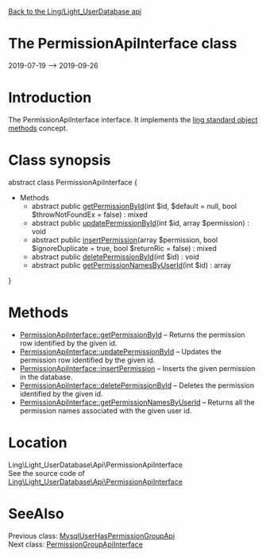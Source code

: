 [Back to the Ling/Light_UserDatabase api](https://github.com/lingtalfi/Light_UserDatabase/blob/master/doc/api/Ling/Light_UserDatabase.md)



The PermissionApiInterface class
================
2019-07-19 --> 2019-09-26






Introduction
============

The PermissionApiInterface interface.
It implements the [ling standard object methods](https://github.com/lingtalfi/Light_BreezeGenerator/blob/master/doc/pages/ling-standard-object-methods.md) concept.



Class synopsis
==============


abstract class <span class="pl-k">PermissionApiInterface</span>  {

- Methods
    - abstract public [getPermissionById](https://github.com/lingtalfi/Light_UserDatabase/blob/master/doc/api/Ling/Light_UserDatabase/Api/PermissionApiInterface/getPermissionById.md)(int $id, $default = null, bool $throwNotFoundEx = false) : mixed
    - abstract public [updatePermissionById](https://github.com/lingtalfi/Light_UserDatabase/blob/master/doc/api/Ling/Light_UserDatabase/Api/PermissionApiInterface/updatePermissionById.md)(int $id, array $permission) : void
    - abstract public [insertPermission](https://github.com/lingtalfi/Light_UserDatabase/blob/master/doc/api/Ling/Light_UserDatabase/Api/PermissionApiInterface/insertPermission.md)(array $permission, bool $ignoreDuplicate = true, bool $returnRic = false) : mixed
    - abstract public [deletePermissionById](https://github.com/lingtalfi/Light_UserDatabase/blob/master/doc/api/Ling/Light_UserDatabase/Api/PermissionApiInterface/deletePermissionById.md)(int $id) : void
    - abstract public [getPermissionNamesByUserId](https://github.com/lingtalfi/Light_UserDatabase/blob/master/doc/api/Ling/Light_UserDatabase/Api/PermissionApiInterface/getPermissionNamesByUserId.md)(int $id) : array

}






Methods
==============

- [PermissionApiInterface::getPermissionById](https://github.com/lingtalfi/Light_UserDatabase/blob/master/doc/api/Ling/Light_UserDatabase/Api/PermissionApiInterface/getPermissionById.md) &ndash; Returns the permission row identified by the given id.
- [PermissionApiInterface::updatePermissionById](https://github.com/lingtalfi/Light_UserDatabase/blob/master/doc/api/Ling/Light_UserDatabase/Api/PermissionApiInterface/updatePermissionById.md) &ndash; Updates the permission row identified by the given id.
- [PermissionApiInterface::insertPermission](https://github.com/lingtalfi/Light_UserDatabase/blob/master/doc/api/Ling/Light_UserDatabase/Api/PermissionApiInterface/insertPermission.md) &ndash; Inserts the given permission in the database.
- [PermissionApiInterface::deletePermissionById](https://github.com/lingtalfi/Light_UserDatabase/blob/master/doc/api/Ling/Light_UserDatabase/Api/PermissionApiInterface/deletePermissionById.md) &ndash; Deletes the permission identified by the given id.
- [PermissionApiInterface::getPermissionNamesByUserId](https://github.com/lingtalfi/Light_UserDatabase/blob/master/doc/api/Ling/Light_UserDatabase/Api/PermissionApiInterface/getPermissionNamesByUserId.md) &ndash; Returns all the permission names associated with the given user id.





Location
=============
Ling\Light_UserDatabase\Api\PermissionApiInterface<br>
See the source code of [Ling\Light_UserDatabase\Api\PermissionApiInterface](https://github.com/lingtalfi/Light_UserDatabase/blob/master/Api/PermissionApiInterface.php)



SeeAlso
==============
Previous class: [MysqlUserHasPermissionGroupApi](https://github.com/lingtalfi/Light_UserDatabase/blob/master/doc/api/Ling/Light_UserDatabase/Api/Mysql/MysqlUserHasPermissionGroupApi.md)<br>Next class: [PermissionGroupApiInterface](https://github.com/lingtalfi/Light_UserDatabase/blob/master/doc/api/Ling/Light_UserDatabase/Api/PermissionGroupApiInterface.md)<br>
